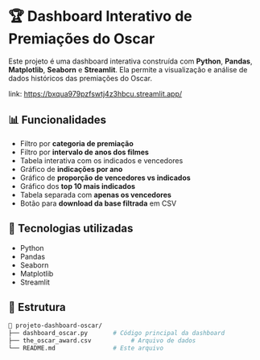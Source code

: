  # 🏆 Dashboard Interativo de Premiações do Oscar

Este projeto é uma dashboard interativa construída com **Python**, **Pandas**, **Matplotlib**, **Seaborn** e **Streamlit**. Ela permite a visualização e análise de dados históricos das premiações do Oscar.

link: https://bxqua979pzfswtj4z3hbcu.streamlit.app/

## 📊 Funcionalidades

- Filtro por **categoria de premiação**
- Filtro por **intervalo de anos dos filmes**
- Tabela interativa com os indicados e vencedores
- Gráfico de **indicações por ano**
- Gráfico de **proporção de vencedores vs indicados**
- Gráfico dos **top 10 mais indicados**
- Tabela separada com **apenas os vencedores**
- Botão para **download da base filtrada** em CSV

## 🚀 Tecnologias utilizadas

- Python
- Pandas
- Seaborn
- Matplotlib
- Streamlit

## 📁 Estrutura

```bash
📂 projeto-dashboard-oscar/
├── dashboard_oscar.py       # Código principal da dashboard
├── the_oscar_award.csv           # Arquivo de dados
└── README.md                # Este arquivo

